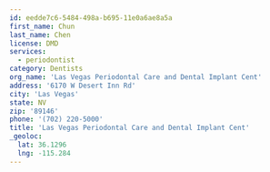 ```yaml
---
id: eedde7c6-5484-498a-b695-11e0a6ae8a5a
first_name: Chun
last_name: Chen
license: DMD
services:
  - periodontist
category: Dentists
org_name: 'Las Vegas Periodontal Care and Dental Implant Cent'
address: '6170 W Desert Inn Rd'
city: 'Las Vegas'
state: NV
zip: '89146'
phone: '(702) 220-5000'
title: 'Las Vegas Periodontal Care and Dental Implant Cent'
_geoloc:
  lat: 36.1296
  lng: -115.284
---
```

